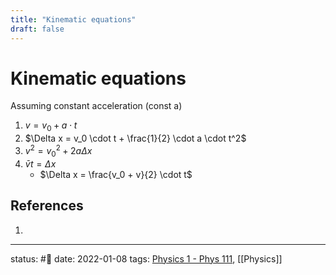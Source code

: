 ```yaml
---
title: "Kinematic equations"
draft: false
---
```

# Kinematic equations
Assuming constant acceleration (const a)
1. $v = v_0 + a \cdot t$
2. $\Delta x = v_0 \cdot t + \frac{1}{2} \cdot a \cdot t^2$
3. $v^2 = v_0^2 + 2 a \Delta x$
4. $\bar{v}t = \Delta x$
	- $\Delta x = \frac{v_0 + v}{2} \cdot t$

	
## References
1. 

---
status: #🌱 
date: 2022-01-08
tags: [Physics 1 - Phys 111](Physics%201%20-%20Phys%20111.md), [[Physics]]